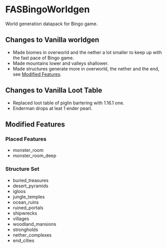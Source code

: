 # FASBingoWorldgen

World generation datapack for Bingo game.


## Changes to Vanilla worldgen

- Made biomes in overworld and the nether a lot smaller to keep up with the fast pace of Bingo game.
- Made mountains lower and valleys shallower.
- Made structures generate more in overworld, the nether and the end, see [Modified Features](##Modified%20Structures).


## Changes to Vanilla Loot Table

- Replaced loot table of piglin bartering with 1.16.1 one.
- Enderman drops at leat 1 ender pearl.


## Modified Features

### Placed Features

- monster_room
- monster_room_deep

### Structure Set

- buried_treasures
- desert_pyramids
- igloos
- jungle_temples
- ocean_ruins
- ruined_portals
- shipwrecks
- villages
- woodland_mansions
- strongholds
- nether_complexes
- end_cities